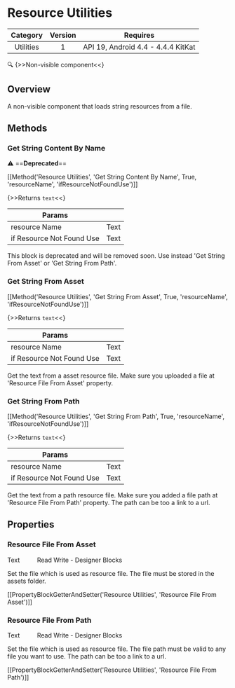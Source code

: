 # Resource Utilities

| Category | Version | Requires |
|:--------:|:-------:|:--------:|
|Utilities|1|API 19, Android 4.4 - 4.4.4 KitKat|

:mag: {>>Non-visible component<<}

## Overview

A non-visible component that loads string resources from a file.

## Methods

### Get String Content By Name

:warning: ==**Deprecated**==

[[Method('Resource Utilities', 'Get String Content By Name', True, 'resourceName', 'ifResourceNotFoundUse')]]

{>>Returns `text`<<}

| Params | []() |
|--------|------|
|resource Name|Text|
|if Resource Not Found Use|Text|


This block is deprecated and will be removed soon. Use instead 'Get String From Asset' or 'Get String From Path'.

### Get String From Asset

[[Method('Resource Utilities', 'Get String From Asset', True, 'resourceName', 'ifResourceNotFoundUse')]]

{>>Returns `text`<<}

| Params | []() |
|--------|------|
|resource Name|Text|
|if Resource Not Found Use|Text|


Get the text from a asset resource file. Make sure you uploaded a file at 'Resource File From Asset' property.

### Get String From Path

[[Method('Resource Utilities', 'Get String From Path', True, 'resourceName', 'ifResourceNotFoundUse')]]

{>>Returns `text`<<}

| Params | []() |
|--------|------|
|resource Name|Text|
|if Resource Not Found Use|Text|


Get the text from a path resource file. Make sure you added a file path at 'Resource File From Path' property. The path can be too a link to a url.

## Properties

### Resource File From Asset

<span class="chip chip-text">Text</span>&nbsp;&nbsp;&nbsp;&nbsp;&nbsp;&nbsp;&nbsp;&nbsp;&nbsp;&nbsp;<span class="chip chip-rw">Read</span> <span class="chip chip-rw">Write</span> - <span class="chip chip-bd">Designer</span> <span class="chip chip-bd">Blocks</span> 

Set the file which is used as resource file. The file must be stored in the assets folder.

[[PropertyBlockGetterAndSetter('Resource Utilities', 'Resource File From Asset')]]

### Resource File From Path

<span class="chip chip-text">Text</span>&nbsp;&nbsp;&nbsp;&nbsp;&nbsp;&nbsp;&nbsp;&nbsp;&nbsp;&nbsp;<span class="chip chip-rw">Read</span> <span class="chip chip-rw">Write</span> - <span class="chip chip-bd">Designer</span> <span class="chip chip-bd">Blocks</span> 

Set the file which is used as resource file. The file path must be valid to any file you want to use. The path can be too a link to a url.

[[PropertyBlockGetterAndSetter('Resource Utilities', 'Resource File From Path')]]